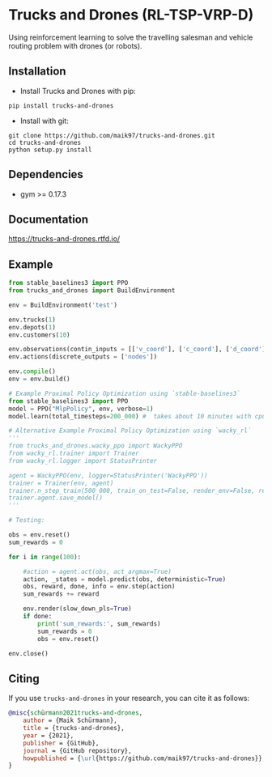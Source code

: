 # Trucks and Drones (RL-TSP-VRP-D)
Using reinforcement learning to solve the travelling salesman and vehicle routing problem with drones (or robots).


## Installation

- Install Trucks and Drones with pip:

```
pip install trucks-and-drones
```

- Install with git:

```
git clone https://github.com/maik97/trucks-and-drones.git
cd trucks-and-drones
python setup.py install
```


## Dependencies

- gym >= 0.17.3


## Documentation 

https://trucks-and-drones.rtfd.io/


## Example

```python
from stable_baselines3 import PPO
from trucks_and_drones import BuildEnvironment

env = BuildEnvironment('test')

env.trucks(1)
env.depots(1)
env.customers(10)

env.observations(contin_inputs = [['v_coord'], ['c_coord'], ['d_coord'], ['demand']])
env.actions(discrete_outputs = ['nodes'])

env.compile()
env = env.build()

# Example Proximal Policy Optimization using `stable-baselines3`
from stable_baselines3 import PPO
model = PPO("MlpPolicy", env, verbose=1)
model.learn(total_timesteps=200_000) #  takes about 10 minutes with cpu

# Alternative Example Proximal Policy Optimization using `wacky_rl`
'''
from trucks_and_drones.wacky_ppo import WackyPPO
from wacky_rl.trainer import Trainer
from wacky_rl.logger import StatusPrinter

agent = WackyPPO(env, logger=StatusPrinter('WackyPPO'))
trainer = Trainer(env, agent)
trainer.n_step_train(500_000, train_on_test=False, render_env=False, render_test=False)
trainer.agent.save_model()
'''

# Testing:

obs = env.reset()
sum_rewards = 0

for i in range(100):

    #action = agent.act(obs, act_argmax=True)
    action, _states = model.predict(obs, deterministic=True)
    obs, reward, done, info = env.step(action)
    sum_rewards += reward

    env.render(slow_down_pls=True)
    if done:
        print('sum_rewards:', sum_rewards)
        sum_rewards = 0
        obs = env.reset()

env.close()
```


## Citing

If you use `trucks-and-drones` in your research, you can cite it as follows:

```bibtex
@misc{schürmann2021trucks-and-drones,
    author = {Maik Schürmann},
    title = {trucks-and-drones},
    year = {2021},
    publisher = {GitHub},
    journal = {GitHub repository},
    howpublished = {\url{https://github.com/maik97/trucks-and-drones}},
}
```
